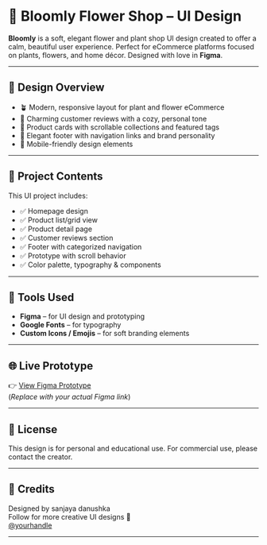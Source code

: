 # 🌸 Bloomly Flower Shop – UI Design

**Bloomly** is a soft, elegant flower and plant shop UI design created to offer a calm, beautiful user experience. Perfect for eCommerce platforms focused on plants, flowers, and home décor. Designed with love in **Figma**.

---

## 🎨 Design Overview

- 🪴 Modern, responsive layout for plant and flower eCommerce
- 💬 Charming customer reviews with a cozy, personal tone
- 🛒 Product cards with scrollable collections and featured tags
- 🌿 Elegant footer with navigation links and brand personality
- 📱 Mobile-friendly design elements

---

## 📁 Project Contents

This UI project includes:

- ✅ Homepage design
- ✅ Product list/grid view
- ✅ Product detail page
- ✅ Customer reviews section
- ✅ Footer with categorized navigation
- ✅ Prototype with scroll behavior
- ✅ Color palette, typography & components

---

## 📐 Tools Used

- **Figma** – for UI design and prototyping
- **Google Fonts** – for typography
- **Custom Icons / Emojis** – for soft branding elements

---

## 🌐 Live Prototype

👉 [View Figma Prototype](https://www.figma.com/design/UEFW2xeQ9k8soMSf3fsbiv/Untitled?node-id=0-1&t=aNeqmcNjkTaWQvfX-1)  
(*Replace with your actual Figma link*)

---

## 📄 License

This design is for personal and educational use. For commercial use, please contact the creator.

---

## 🙌 Credits

Designed by sanjaya danushka  
Follow for more creative UI designs 🌸  
[@yourhandle](https://github.com/Sanjaya-Danushka)

---


